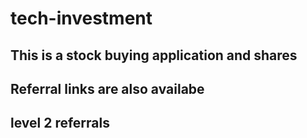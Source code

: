 # tech-investment

## This is a stock buying application and shares

## Referral links are also availabe

## level 2 referrals


